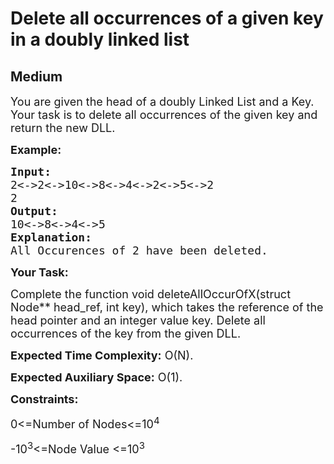 # Delete all occurrences of a given key in a doubly linked list
## Medium
<div class="problems_problem_content__Xm_eO"><p dir="ltr"><span style="font-size:18px">You are given the head of a doubly Linked List and a Key. Your task is to delete all occurrences of the given key and return the new DLL.</span></p>

<p dir="ltr"><strong><span style="font-size:18px">Example:</span></strong></p>

<pre><span style="font-size:18px"><strong>Input:</strong> </span>
<span style="font-size:18px">2&lt;-&gt;2&lt;-&gt;10&lt;-&gt;8&lt;-&gt;4&lt;-&gt;2&lt;-&gt;5&lt;-&gt;2</span>
<span style="font-size:18px">2</span>
<span style="font-size:18px"><strong>Output:</strong> </span>
<span style="font-size:18px">10&lt;-&gt;8&lt;-&gt;4&lt;-&gt;5</span>
<strong><span style="font-size:18px">Explanation: </span></strong>
<span style="font-size:18px">All Occurences of 2 have been deleted.
</span></pre>

<p dir="ltr"><strong><span style="font-size:18px">Your Task:</span></strong></p>

<p dir="ltr"><span style="font-size:18px">Complete the function void deleteAllOccurOfX(struct Node** head_ref, int key), which takes the reference of the head pointer and an integer value key. Delete all occurrences of the key from the given DLL.</span></p>

<p dir="ltr"><span style="font-size:18px"><strong>Expected Time Complexity:</strong> O(N).</span></p>

<p dir="ltr"><span style="font-size:18px"><strong>Expected Auxiliary Space:</strong> O(1).</span></p>

<p dir="ltr"><strong><span style="font-size:18px">Constraints:</span></strong></p>

<p dir="ltr"><span style="font-size:18px">0&lt;=Number of Nodes&lt;=10<sup>4</sup></span></p>

<p dir="ltr"><span style="font-size:18px">-10<sup>3</sup>&lt;=Node Value &lt;=10<sup>3</sup></span></p>

<p>&nbsp;</p>
</div>